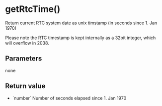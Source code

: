 # getRtcTime()



Return current RTC system date as unix timstamp (in seconds since 1. Jan 1970)

Please note the RTC timestamp is kept internally as a 32bit integer, which will overflow
in 2038.


## Parameters

none

## Return value

* \`number\` Number of seconds elapsed since 1. Jan 1970




